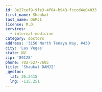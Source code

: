 ```yaml
---
id: 8e27cef9-9fe3-4f64-b943-fcccd4e04033
first_name: Shaukat
last_name: DAMJI
license: M.D.
services:
  - internal-medicine
category: doctors
address: '3150 North Tenaya Way, #430'
city: 'Las Vegas'
state: NV
zip: '89128'
phone: 702-527-7605
title: 'Shaukat DAMJI'
_geoloc:
  lat: 36.2415
  lng: -115.251
---
```

